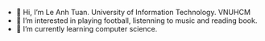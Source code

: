 - 👋 Hi, I’m Le Anh Tuan. University of Information Technology. VNUHCM
- 👀 I’m interested in playing football, listenning to music and reading book. 
- 🌱 I’m currently learning computer science.

